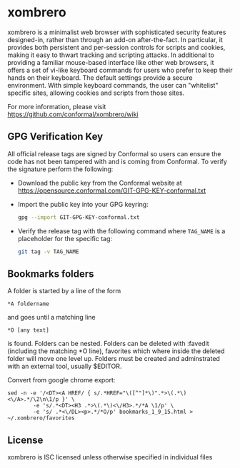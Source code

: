 xombrero
========

xombrero is a minimalist web browser with sophisticated security
features designed-in, rather than through an add-on after-the-fact. In
particular, it provides both persistent and per-session controls for
scripts and cookies, making it easy to thwart tracking and scripting
attacks.  In additional to providing a familiar mouse-based interface
like other web browsers, it offers a set of vi-like keyboard commands
for users who prefer to keep their hands on their keyboard.  The default
settings provide a secure environment. With simple keyboard commands,
the user can "whitelist" specific sites, allowing cookies and scripts
from those sites.

For more information, please visit https://github.com/conformal/xombrero/wiki

## GPG Verification Key

All official release tags are signed by Conformal so users can ensure the code
has not been tampered with and is coming from Conformal.  To verify the
signature perform the following:

- Download the public key from the Conformal website at
  https://opensource.conformal.com/GIT-GPG-KEY-conformal.txt

- Import the public key into your GPG keyring:
  ```bash
  gpg --import GIT-GPG-KEY-conformal.txt
  ```

- Verify the release tag with the following command where `TAG_NAME` is a
  placeholder for the specific tag:
  ```bash
  git tag -v TAG_NAME
  ```
## Bookmarks folders

A folder is started by a line of the form

    *A foldername

and goes until a matching line

    *O [any text]

is found. Folders can be nested. Folders can be deleted with :favedit (including the matching *O line),
favorites which where inside the deleted folder will move one level up.
Folders must be created and adminstrated with an external tool, usually $EDITOR.

Convert from google chrome export:

    sed -n -e '/<DT><A HREF/ { s/.*HREF="\([^"]*\)".*>\(.*\)<\/A>.*/\2\n\1/p }' \
            -e 's/.*<DT><H3 .*>\(.*\)<\/H3>.*/*A \1/p' \
            -e 's/ .*<\/DL><p>.*/*O/p' bookmarks_1_9_15.html > ~/.xombrero/favorites

## License

xombrero is ISC licensed unless otherwise specified in individual files
